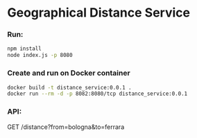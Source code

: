 # Geographical Distance Service

### Run:
```sh
npm install
node index.js -p 8080
```

### Create and run on Docker container
```sh
docker build -t distance_service:0.0.1 .
docker run --rm -d -p 8082:8080/tcp distance_service:0.0.1
```

### API:
GET /distance?from=bologna&to=ferrara
